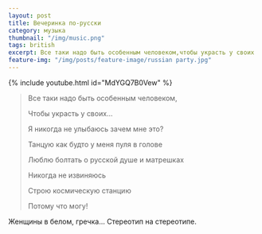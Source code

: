 ```yaml
---
layout: post
title: Вечеринка по-русски
category: музыка
thumbnail: "/img/music.png"
tags: british
excerpt: Все таки надо быть особенным человеком,чтобы украсть у своих
feature-img: "/img/posts/feature-image/russian party.jpg"
---
```



{% include youtube.html id="MdYGQ7B0Vew" %}

<blockquote>
<p>Все таки надо быть особенным человеком,</p>
<p>Чтобы украсть у своих…</p>
<p>Я никогда не улыбаюсь зачем мне это? </p>
<p>Танцую как будто у меня пуля в голове </p>
<p>Люблю болтать о русской душе и матрешках </p>
<p>Никогда не извиняюсь</p>
<p>Строю космическую станцию</p>
<p>Потому что могу!</p>
  </blockquote>

Женщины в белом, гречка... Стереотип на стереотипе.
